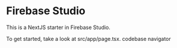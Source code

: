 # Firebase Studio

This is a NextJS starter in Firebase Studio.

To get started, take a look at src/app/page.tsx.
codebase navigator 
